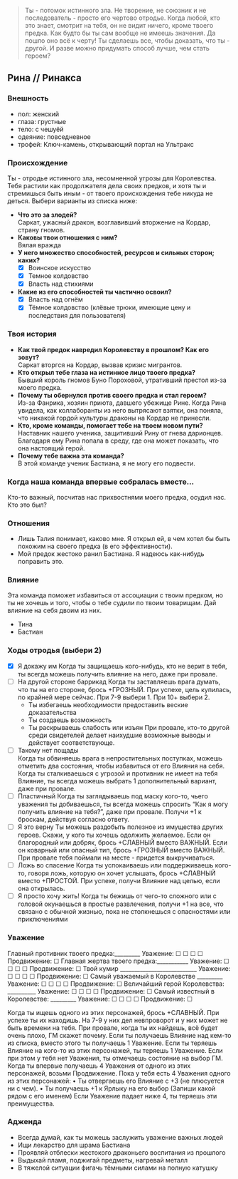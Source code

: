 > Ты - потомок истинного зла. Не творение, не союзник и не последователь - просто его чертово отродье. Когда любой, кто это знает, смотрит на тебя, он не видит ничего, кроме твоего предка. Как будто бы ты сам вообще не имеешь значения. Да пошло оно всё к черту! Ты сделаешь все, чтобы доказать, что ты - другой. И разве можно придумать способ лучше, чем стать героем?

## Рина // Ринакса 

### Внешность
- пол: женский
- глаза: грустные
- тело: с чешуёй
- одеяние: повседневное
- трофей: Ключ-камень, открывающий портал на Ультракс

### Происхождение
Ты - отродье истинного зла, несомненной угрозы для Королевства. Тебя растили как продолжателя дела своих предков, и хотя ты и стремишься быть иным - от твоего происхождения тебе никуда не деться. Выбери варианты из списка ниже:  
- **Что это за злодей?**  
  Саркат, ужасный дракон, возглавивший вторжение на Кордар, страну гномов.
- **Каковы твои отношения с ним?**  
  Вялая вражда
- **У него множество способностей, ресурсов и сильных сторон; каких?**  
  - [x] Воинское искусство
  - [x] Темное колдовство
  - [x] Власть над стихиями
- **Какие из его способностей ты частично освоил?**  
  - [x] Власть над огнём
  - [x] Тёмное колдовство (клёвые трюки, имеющие цену и последствия для пользователя)

### Твоя история
- **Как твой предок навредил Королевству в прошлом? Как его зовут?**  
Саркат вторгся на Кордар, вызвав кризис мигрантов.
- **Кто открыл тебе глаза на истинное лицо твоего предка?**  
Бывший король гномов Буно Пороховой,  утративший престол из-за моего предка.
- **Почему ты обернулся против своего предка и стал героем?**  
Из-за Фанрика, хозяин приюта, давшего убежище Рине. Когда Рина увидела, как коллаборанты из него вытрясают взятки, она поняла, что никакой гордой культуры драконы на Кордар не принесли.
- **Кто, кроме команды, помогает тебе на твоем новом пути?**  
Наставник нашего ученика, защитивший Рину от гнева дарионцев. Благодаря ему Рина попала в среду, где она может показать, что она настоящий герой.
- **Почему тебе важна эта команда?**  
В этой команде ученик Бастиана, я не могу его подвести.

### Когда наша команда впервые собралась вместе...
Кто-то важный, посчитав нас прихвостнями моего предка, осудил нас. Кто это был?

### Отношения
- Лишь Талия понимает, каково мне. Я открыл ей, в чем хотел бы быть похожим на своего предка (в его эффективности).
- Мой предок жестоко ранил Бастиана. Я надеюсь как-нибудь поправить это.

### Влияние
Эта команда поможет избавиться от ассоциации с твоим предком, но ты не хочешь и того, чтобы о тебе судили по твоим товарищам. Дай влияние на себя двоим из них.
- Тина
- Бастиан

### Ходы отродья (выбери 2)
- [x] Я докажу им
  Когда ты защищаешь кого-нибудь, кто не верит в тебя, ты всегда можешь получить влияние на него, даже при провале. 
- [ ] На другой стороне баррикад
  Когда ты заставляешь врага думать, что ты на его стороне, брось +ГРОЗНЫЙ. При успехе, цель купилась, по крайней мере сейчас. При 7-9 выбери 1. При 10+ выбери 2.
  - Ты избегаешь необходимости предоставить веские доказательства
  - Ты создаешь возможность
  - Ты раскрываешь слабость или изъян
  При провале, кто-то другой среди свидетелей делает наихудшие возможные выводы и действует соответствующе.
- [ ] Такому нет пощады  
  Когда ты обвиняешь врага в непростительных поступках, можешь отметить два состояния, чтобы избавиться от его Влияния на себя. Когда ты сталкиваешься с угрозой и противник не имеет на тебя Влияние, ты всегда можешь выбрать 1 дополнительный вариант, даже при провале. 
- [ ] Пластичный 
  Когда ты заглядываешь под маску кого-то, чьего уважения ты добиваешься, ты всегда можешь спросить “Как я могу получить влияние на тебя?”, даже при провале. Получи +1 к броскам, действуя согласно ответу. 
- [ ] Я это верну 
  Ты можешь раздобыть полезное из имущества других героев. Скажи, у кого ты хочешь одолжить желаемое. Если он благородный или добряк, брось +СЛАВНЫЙ вместо ВАЖНЫЙ. Если он коварный или опасный тип, брось +ГРОЗНЫЙ вместо ВАЖНЫЙ. При провале тебя поймали на месте - придется выкручиваться.
- [ ] Ложь во спасение
  Когда ты успокаиваешь или поддерживаешь кого-то, говоря ложь, которую он хочет услышать, брось +СЛАВНЫЙ вместо +ПРОСТОЙ. При успехе, получи Влияние над целью, если она открылась.
- [ ] Я просто хочу жить! 
  Когда ты бежишь от чего-то сложного или с головой окунаешься в простые развлечения, получи +1 на все, что связано с обычной жизнью, пока не столкнешься с опасностями или приключениями

### Уважение
Главный противник твоего предка:_________
Уважение: ☐ ☐ ☐ ☐   Продвижение: ☐
Главная жертва твоего предка:___________
Уважение: ☐ ☐ ☐ ☐   Продвижение: ☐
Твой кумир ___________________________
Уважение: ☐ ☐ ☐ ☐   Продвижение: ☐
Самый уважаемый в Королевстве _________
Уважение: ☐ ☐ ☐ ☐   Продвижение: ☐
Величайший герой Королевства: __________
Уважение: ☐ ☐ ☐ ☐   Продвижение: ☐
Самый известный в Королевстве: _________
Уважение: ☐ ☐ ☐ ☐   Продвижение: ☐

Когда ты ищешь одного из этих персонажей, брось +СЛАВНЫЙ. При успехе ты их находишь. На 7-9 у них дел невпроворот и у них может не быть времени на тебя. При провале, когда ты их найдешь, всё будет очень плохо, ГМ скажет почему. 
Если ты получаешь Влияние над кем-то из списка, вместо этого ты получаешь 1 Уважение. Если ты теряешь Влияние на кого-то из этих персонажей, ты теряешь 1 Уважение. Если при этом у тебя нет Уважения, ты отмечаешь состояние на выбор ГМ. Когда ты впервые получаешь 4 Уважения от одного из этих персонажей, возьми Продвижение. Пока у тебя есть 4 Уважения одного из этих персонажей:
• Ты отвергаешь его Влияние с +3 (не плюсуется ни с чем).
• Ты получаешь +1 к Ярлыку на его выбор (Запиши какой рядом с его именем)
Если Уважение падает ниже 4, ты теряешь эти преимущества.


### Адженда
- Всегда думай, как ты можешь заслужить уважение важных людей
- Ищи лекарство для шрама Бастиана
- Проявляй отблески жестокого драконьего воспитания из прошлого
- Выдыхай пламя, поджигай предметы, нагревай металл
- В тяжелой ситуации фигачь тёмными силами на полную катушку


